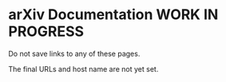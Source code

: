 # arXiv Documentation WORK IN PROGRESS

Do not save links to any of these pages. 

The final URLs and host name are not yet set.

